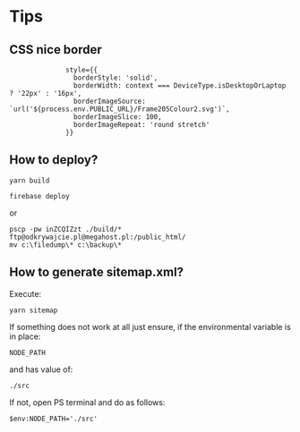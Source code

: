 # Tips
## CSS nice border
```
              style={{
                borderStyle: 'solid',
                borderWidth: context === DeviceType.isDesktopOrLaptop ? '22px' : '16px',
                borderImageSource: `url('${process.env.PUBLIC_URL}/Frame205Colour2.svg')`,
                borderImageSlice: 100,
                borderImageRepeat: 'round stretch'
              }}
```
## How to deploy?
```
yarn build

firebase deploy
```
or
```
pscp -pw inZCQIZzt ./build/* ftp@odkrywajcie.pl@megahost.pl:/public_html/
mv c:\filedump\* c:\backup\*
```

## How to generate sitemap.xml?
Execute:
```
yarn sitemap
```
If something does not work at all just ensure, if the environmental variable is in place:
```
NODE_PATH
```
and has value of:
```
./src
```
If not, open PS terminal and do as follows:
```
$env:NODE_PATH='./src'
```